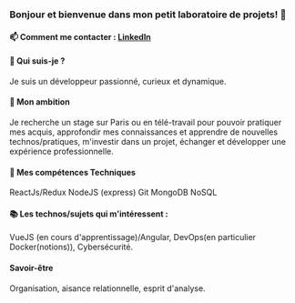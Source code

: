 ### Bonjour et bienvenue dans mon petit laboratoire de projets! 👋

#### 📫 Comment me contacter : [LinkedIn](https://www.linkedin.com/in/hainethomas/)

#### 📝 Qui suis-je ?

Je suis un développeur passionné, curieux et dynamique. 


#### 🚀 Mon ambition
Je recherche un stage sur Paris ou en télé-travail pour pouvoir pratiquer mes acquis, approfondir mes connaissances et apprendre de nouvelles technos/pratiques,
 m'investir dans un projet, échanger et développer une expérience professionnelle.

#### 🤖  Mes compétences Techniques

ReactJs/Redux
NodeJS (express)
Git
MongoDB
NoSQL

#### 📚 Les technos/sujets qui m'intéressent :

VueJS (en cours d'apprentissage)/Angular,
DevOps(en particulier Docker(notions)),
Cybersécurité.

#### Savoir-être  

Organisation, aisance relationnelle, esprit d'analyse.

